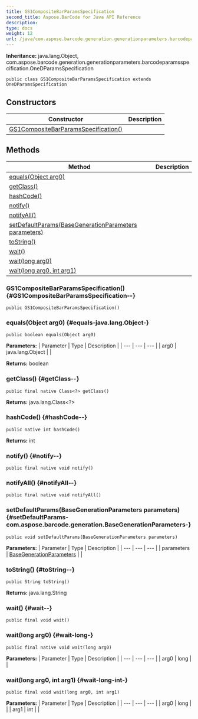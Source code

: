```yaml
---
title: GS1CompositeBarParamsSpecification
second_title: Aspose.BarCode for Java API Reference
description: 
type: docs
weight: 12
url: /java/com.aspose.barcode.generation.generationparameters.barcodeparamsspecification/gs1compositebarparamsspecification/
---
```

**Inheritance:**
java.lang.Object, com.aspose.barcode.generation.generationparameters.barcodeparamsspecification.OneDParamsSpecification
```
public class GS1CompositeBarParamsSpecification extends OneDParamsSpecification
```
## Constructors

| Constructor | Description |
| --- | --- |
| [GS1CompositeBarParamsSpecification()](#GS1CompositeBarParamsSpecification--) |  |
## Methods

| Method | Description |
| --- | --- |
| [equals(Object arg0)](#equals-java.lang.Object-) |  |
| [getClass()](#getClass--) |  |
| [hashCode()](#hashCode--) |  |
| [notify()](#notify--) |  |
| [notifyAll()](#notifyAll--) |  |
| [setDefaultParams(BaseGenerationParameters parameters)](#setDefaultParams-com.aspose.barcode.generation.BaseGenerationParameters-) |  |
| [toString()](#toString--) |  |
| [wait()](#wait--) |  |
| [wait(long arg0)](#wait-long-) |  |
| [wait(long arg0, int arg1)](#wait-long-int-) |  |
### GS1CompositeBarParamsSpecification() {#GS1CompositeBarParamsSpecification--}
```
public GS1CompositeBarParamsSpecification()
```


### equals(Object arg0) {#equals-java.lang.Object-}
```
public boolean equals(Object arg0)
```




**Parameters:**
| Parameter | Type | Description |
| --- | --- | --- |
| arg0 | java.lang.Object |  |

**Returns:**
boolean
### getClass() {#getClass--}
```
public final native Class<?> getClass()
```




**Returns:**
java.lang.Class<?>
### hashCode() {#hashCode--}
```
public native int hashCode()
```




**Returns:**
int
### notify() {#notify--}
```
public final native void notify()
```




### notifyAll() {#notifyAll--}
```
public final native void notifyAll()
```




### setDefaultParams(BaseGenerationParameters parameters) {#setDefaultParams-com.aspose.barcode.generation.BaseGenerationParameters-}
```
public void setDefaultParams(BaseGenerationParameters parameters)
```




**Parameters:**
| Parameter | Type | Description |
| --- | --- | --- |
| parameters | [BaseGenerationParameters](../../com.aspose.barcode.generation/basegenerationparameters) |  |

### toString() {#toString--}
```
public String toString()
```




**Returns:**
java.lang.String
### wait() {#wait--}
```
public final void wait()
```




### wait(long arg0) {#wait-long-}
```
public final native void wait(long arg0)
```




**Parameters:**
| Parameter | Type | Description |
| --- | --- | --- |
| arg0 | long |  |

### wait(long arg0, int arg1) {#wait-long-int-}
```
public final void wait(long arg0, int arg1)
```




**Parameters:**
| Parameter | Type | Description |
| --- | --- | --- |
| arg0 | long |  |
| arg1 | int |  |

